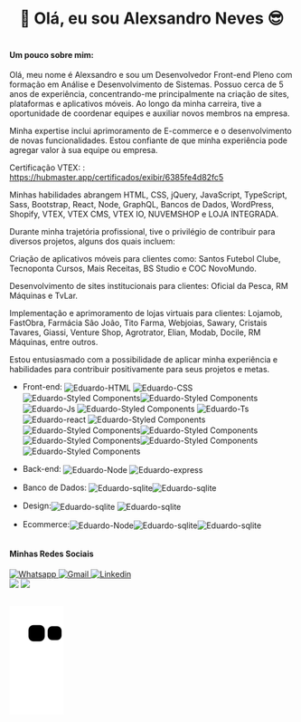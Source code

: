 <h1 align="center"> 👋 Olá, eu sou Alexsandro Neves 😎</h1>

<div style="display:flex;align-items:center;justify-content:center;">
<div>
  <p align="left"> 
  <h4>Um pouco sobre mim:</h4>
Olá, meu nome é Alexsandro e sou um Desenvolvedor Front-end Pleno com formação em Análise e Desenvolvimento de Sistemas. Possuo cerca de 5 anos de experiência, concentrando-me principalmente na criação de sites, plataformas e aplicativos móveis. Ao longo da minha carreira, tive a oportunidade de coordenar equipes e auxiliar novos membros na empresa.

Minha expertise inclui aprimoramento de E-commerce e o desenvolvimento de novas funcionalidades. Estou confiante de que minha experiência pode agregar valor à sua equipe ou empresa.

Certificação VTEX: : https://hubmaster.app/certificados/exibir/6385fe4d82fc5

Minhas habilidades abrangem HTML, CSS, jQuery, JavaScript, TypeScript, Sass, Bootstrap, React, Node, GraphQL, Bancos de Dados, WordPress, Shopify, VTEX, VTEX CMS, VTEX IO, NUVEMSHOP e LOJA INTEGRADA.

Durante minha trajetória profissional, tive o privilégio de contribuir para diversos projetos, alguns dos quais incluem:

Criação de aplicativos móveis para clientes como: Santos Futebol Clube, Tecnoponta Cursos, Mais Receitas, BS Studio e COC NovoMundo.

Desenvolvimento de sites institucionais para clientes: Oficial da Pesca, RM Máquinas e TvLar.

Implementação e aprimoramento de lojas virtuais para clientes: Lojamob, FastObra, Farmácia São João, Tito Farma, Webjoias, Sawary, Cristais Tavares, Giassi, Venture Shop, Agrotrator, Elian, Modab, Docile, RM Máquinas, entre outros.

Estou entusiasmado com a possibilidade de aplicar minha experiência e habilidades para contribuir positivamente para seus projetos e metas.
​

  </p>
  
  

  - Front-end: <img align="center" alt="Eduardo-HTML" height="30" width="40" src="https://skillicons.dev/icons?i=html" Title="HTML 5"> <img align="center" alt="Eduardo-CSS" height="30" width="40" src="https://skillicons.dev/icons?i=css" Title="CSS 3"><img align="center" alt="Eduardo-Styled Components" height="30" width="40" src="https://skillicons.dev/icons?i=bootstrap" Title="Bootstrap"><img align="center" alt="Eduardo-Styled Components" height="30" width="40" src="https://skillicons.dev/icons?i=sass" Title="Sass"><img align="center" alt="Eduardo-Js" height="30" width="40" src="https://skillicons.dev/icons?i=js" Title="JavaScript">  <img align="center" alt="Eduardo-Styled Components" height="30" width="40" src="https://skillicons.dev/icons?i=jquery" Title="Jquery"> <img align="center" alt="Eduardo-Ts" height="30" width="40" src="https://skillicons.dev/icons?i=ts" Title="TypeScript"> <img align="center" alt="Eduardo-react" height="30" width="40" src="https://skillicons.dev/icons?i=react" Title="React.js"> <img align="center" alt="Eduardo-Styled Components" height="30" width="40" src="https://skillicons.dev/icons?i=styledcomponents" Title="Styled Components"><img align="center" alt="Eduardo-Styled Components" height="30" width="40" src="https://skillicons.dev/icons?i=nextjs" Title="Nextjs"><img align="center" alt="Eduardo-Styled Components" height="30" width="40" src="https://skillicons.dev/icons?i=tailwind" Title="Tailwind"><img align="center" alt="Eduardo-Styled Components" height="30" width="40" src="https://skillicons.dev/icons?i=nextjs" Title="Nextjs"><img align="center" alt="Eduardo-Styled Components" height="30" width="40" src="https://skillicons.dev/icons?i=angular" Title="angular"><img align="center" alt="Eduardo-Styled Components" height="30" width="40" src="https://skillicons.dev/icons?i=graphql" Title="graphql">
  
  
   
    
  - Back-end: <img align="center" alt="Eduardo-Node" height="30" width="40" src="https://skillicons.dev/icons?i=nodejs" Title="Node.js"> <img align="center" alt="Eduardo-express" height="30" width="40" src="https://skillicons.dev/icons?i=express" Title="express">
    
  - Banco de Dados: <img align="center" alt="Eduardo-sqlite" height="30" width="40" src="https://skillicons.dev/icons?i=mongodb" Title="Mongodb"><img align="center" alt="Eduardo-sqlite" height="30" width="40" src="https://skillicons.dev/icons?i=mysql" Title="Mysql">
    
   - Design:<img align="center" alt="Eduardo-sqlite" height="30" width="40" src="https://skillicons.dev/icons?i=figma" Title="Figma"> <img align="center" alt="Eduardo-sqlite" height="30" width="40" src="https://skillicons.dev/icons?i=xd" Title="Xd">
  

   - Ecommerce:<img align="center" alt="Eduardo-Node" height="40" width="70" src="https://github.com/AlexsandroNeves/AlexsandroNeves/assets/53442386/e017e281-eff3-4814-aca9-1dbc8e14cbb1" Title="Vtex IO"><img align="center" alt="Eduardo-sqlite" height="30" width="40" src="https://skillicons.dev/icons?i=wordpress" Title="Wordpress"><img align="center" alt="Eduardo-sqlite" height="30" width="40" src="https://github.com/AlexsandroNeves/AlexsandroNeves/assets/53442386/8dd57846-2941-4ba6-bb60-3836906a8a23" Title="Shopify">
</div>
</div>

<h4>Minhas Redes Sociais</h4>

<div style="display: inline-block;">
    <a href="https://api.whatsapp.com/send?phone=5513981279751&text=Ol%C3%A1%20Alexsandro%2C%20tudo%20bem%3F" target="_blank">
    <img src="https://img.shields.io/badge/WhatsApp-25D366?style=for-the-badge&logo=whatsapp&logoColor=white" alt="Whatsapp">
    </a>
        <a href="mailto:alexsandrodnss@gmail.com" target="_blank">
    <img src="https://img.shields.io/badge/Gmail-D14836?style=for-the-badge&logo=gmail&logoColor=white" alt="Gmail">
    </a>   
    <a href="https://www.linkedin.com/in/alexsandro-neves-76a794152/" target="_blank">
      <img src="https://img.shields.io/badge/LinkedIn-0077B5?style=for-the-badge&logo=linkedin&logoColor=white" alt="Linkedin">
     </a>   
</div>

  <br>
<div>
    <a href="https://github.com/AlexsandroNeves"></a>
    <img height="180em"
        src="https://github-readme-stats.vercel.app/api?username=AlexsandroNeves&show_icons=true&theme=dracula">
    <img height="180em"
        src="https://github-readme-stats.vercel.app/api/top-langs/?username=AlexsandroNeves&show_icons=true&theme=dracula">
</div>

##

<img src="https://github.com/AlexsandroNeves/AlexsandroNeves/blob/output/github-contribution-grid-snake.svg">
</div>

